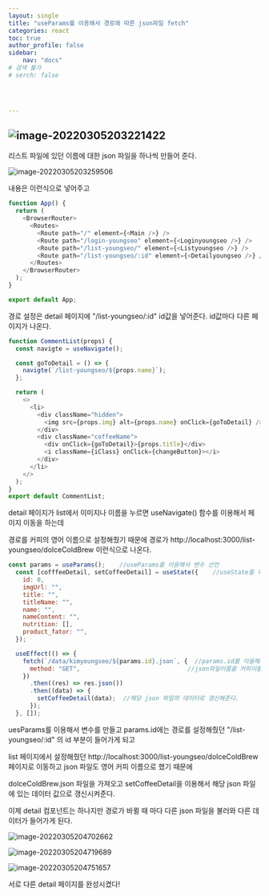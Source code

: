 ```yaml
---
layout: single
title: "useParams를 이용해서 경로에 따른 json파일 fetch"
categories: react
toc: true
author_profile: false
sidebar:
    nav: "docs"
# 검색 불가
# serch: false 




---
```


## ![image-20220305203221422](../images/2022-03-05-react_Til03/image-20220305203221422.png)

리스트 파일에 있던 이름에 대한 json 파일을 하나씩 만들어 준다. 

![image-20220305203259506](../images/2022-03-05-react_Til03/image-20220305203259506.png)

내용은 이런식으로 넣어주고 

```javascript
function App() {
  return (
    <BrowserRouter>
      <Routes>
        <Route path="/" element={<Main />} />
        <Route path="/login-youngseo" element={<Loginyoungseo />} />
        <Route path="/list-youngseo/" element={<Listyoungseo />} />
        <Route path="/list-youngseo/:id" element={<Detailyoungseo />} />
      </Routes>
    </BrowserRouter>
  );
}

export default App;
```

경로 설정은 detail 페이지에 "/list-youngseo/:id" id값을 넣어준다. id값마다 다른 페이지가 나온다.

```javascript
function CommentList(props) {
  const navigte = useNavigate();

  const goToDetail = () => {
    navigte(`/list-youngseo/${props.name}`);
  };

  return (
    <>
      <li>
        <div className="hidden">
          <img src={props.img} alt={props.name} onClick={goToDetail} />
        </div>
        <div className="coffeeName">
          <div onClick={goToDetail}>{props.title}</div>
          <i className={iClass} onClick={changeButton}></i>
        </div>
      </li>
    </>
  );
}
export default CommentList;
```

detail 페이지가 list에서 이미지나 이름을 누르면 useNavigate() 함수를 이용해서 페이지 이동을 하는데 

경로를 커피의 영어 이름으로 설정해줬기 때문에 경로가 http://localhost:3000/list-youngseo/dolceColdBrew 이런식으로 나온다.

```javascript
const params = useParams();    //useParams를 이용해서 변수 선언
  const [cofffeeDetail, setCoffeeDetail] = useState({    //useState를 이용해서 초기값 설정  
    id: 0,
    imgUrl: "",
    title: "",
    titleName: "",
    name: "",
    nameContent: "",
    nutrition: [],
    product_fator: "",
  });

  useEffect(() => {
    fetch(`/data/kimyoungseo/${params.id}.json`, {  //params.id를 이용해서 경로에 설정되어 있는 id값을 가져온다.
      method: "GET",                              //json파일이름을 커피이름으로 했기 때문에 같은 이름의 json 파일을 불러와서
    })
      .then((res) => res.json())
      .then((data) => {
        setCoffeeDetail(data);  //해당 json 파일의 데이터로 갱신해준다. 
      });
  }, []);
```

uesParams를 이용해서 변수를 만들고 params.id에는 경로를 설정해줬던 "/list-youngseo/:id" 의 id 부분이 들어가게 되고 

list 페이지에서 설정해줬던  http://localhost:3000/list-youngseo/dolceColdBrew 페이지로 이동하고 json 파일도 영어 커피 이름으로 했기 때문에 

dolceColdBrew.json 파일을 가져오고 setCoffeeDetail을 이용해서 해당 json 파일에 있는 데이터 값으로 갱신시켜준다.

이제 detail 컴포넌트는 하나지만 경로가 바뀔 때 마다 다른 json 파일을 불러와 다른 데이터가 들어가게 된다. 

![image-20220305204702662](../images/2022-03-05-react_Til03/image-20220305204702662.png)

![image-20220305204719689](../images/2022-03-05-react_Til03/image-20220305204719689.png)

![image-20220305204751657](../images/2022-03-05-react_Til03/image-20220305204751657.png)

서로 다른 detail 페이지를 완성시켰다! 